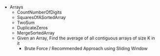 - Arrays
  - CountNumberOfDigits
  - SquaresOfASortedArray
  - TwoSum
  - DuplicateZeros
  - MergeSortedArray
  - Given an Array, Find the average of all contiguous arrays of size K in it
    - Brute Force / Recommended Approach using Sliding Window 
